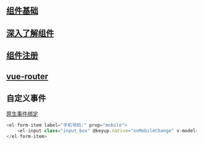 ## [组件基础](https://cn.vuejs.org/v2/guide/components.html)

## [深入了解组件](https://cn.vuejs.org/v2/guide/components-registration.html)

## [组件注册](https://cn.vuejs.org/v2/guide/components-registration.html)

## [vue-router](https://router.vuejs.org/zh/guide/#html)

## 自定义事件
[原生事件绑定](https://cn.vuejs.org/v2/guide/components-custom-events.html#%E8%87%AA%E5%AE%9A%E4%B9%89%E7%BB%84%E4%BB%B6%E7%9A%84-v-model)

```js
<el-form-item label="手机号码:" prop="mobile">
    <el-input class="input_box" @keyup.native="onMobileChange" v-model="formModel.mobile" ref="mobile"></el-input>
</el-form-item>
```